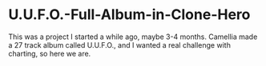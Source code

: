 # U.U.F.O.-Full-Album-in-Clone-Hero
This was a project I started a while ago, maybe 3-4 months. Camellia made a 27 track album called U.U.F.O., and I wanted a real challenge with charting, so here we are.
